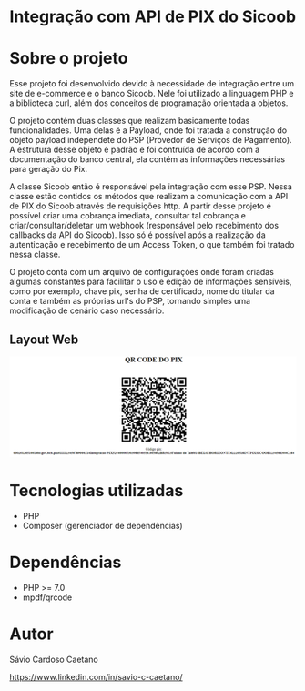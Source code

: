 # Integração com API de PIX do Sicoob

# Sobre o projeto

Esse projeto foi desenvolvido devido à necessidade de integração entre um site de e-commerce e o banco Sicoob. Nele foi utilizado a linguagem PHP e a biblioteca curl,
além dos conceitos de programação orientada a objetos.

O projeto contém duas classes que realizam basicamente todas funcionalidades. Uma delas é a Payload, onde foi tratada a construção do objeto payload independete do
PSP (Provedor de Serviços de Pagamento). A estrutura desse objeto é padrão e foi contruída de acordo com a documentação do banco central, ela contém as informações 
necessárias para geração do Pix.

A classe Sicoob então é responsável pela integração com esse PSP. Nessa classe estão contidos os métodos que realizam a comunicação com a API de PIX do Sicoob através 
de requisições http. A partir desse projeto é possível criar uma cobrança imediata, consultar tal cobrança e criar/consultar/deletar um webhook (responsável pelo
recebimento dos callbacks da API do Sicoob). Isso só é possível após a realização da autenticação e recebimento de um Access Token, o que também foi tratado nessa
classe.

O projeto conta com um arquivo de configurações onde foram criadas algumas constantes para facilitar o uso e edição de informações sensíveis, como por exemplo,
chave pix, senha de certificado, nome do titular da conta e também as próprias url's do PSP, tornando simples uma modificação de cenário caso necessário.

## Layout Web

![Web_1](https://github.com/SavioCaetano/api-pix-sicoob/raw/main/Pix.png)

# Tecnologias utilizadas

- PHP
- Composer (gerenciador de dependências)

# Dependências

- PHP >= 7.0
- mpdf/qrcode

# Autor

Sávio Cardoso Caetano

https://www.linkedin.com/in/savio-c-caetano/
